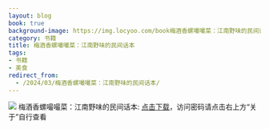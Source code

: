 ```yaml
---
layout: blog
book: true
background-image: https://img.locyoo.com/book梅酒香螺嘬嘬菜：江南野味的民间话本.jpg
category: 书籍
title: 梅酒香螺嘬嘬菜：江南野味的民间话本
tags:
- 书籍
- 美食
redirect_from:
  - /2024/03/梅酒香螺嘬嘬菜：江南野味的民间话本/
---
```

![](https://img.locyoo.com/book梅酒香螺嘬嘬菜：江南野味的民间话本.jpg)
梅酒香螺嘬嘬菜：江南野味的民间话本: <a name = "ref1" href="https://url18.ctfile.com/f/50983618-1353911170-bcf199?p=3619">点击下载</a>，访问密码请点击右上方“关于”自行查看